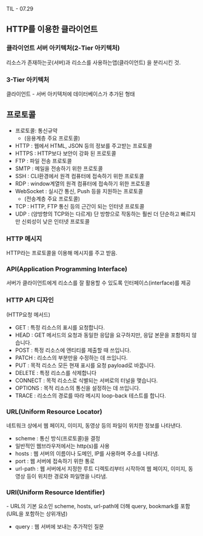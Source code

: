 TIL - 07.29
<h2>HTTP를 이용한 클라이언트</h2>
<h3>클라이언트 서버 아키텍처(2-Tier 아키텍처)</h3>
리소스가 존재하는곳(서버)과 리소스를 사용하는앱(클라이언트)
을 분리시킨 것.

<h3>3-Tier 아키텍처</h3>
클라이언트 - 서버 아키텍처에 데이터베이스가 추가된 형태

<h2>프로토콜</h2>

- 프로토콜: 통신규약
	- (응용계층 주요 프로토콜)
- HTTP : 웹에서 HTML, JSON 등의 정보를 주고받는 프로토콜
- HTTPS : HTTP보다 보안이 강화 된 프로토콜
- FTP : 파일 전송 프로토콜
- SMTP : 메일을 전송하기 위한 프로토콜
- SSH : CLI환경에서 원격 컴퓨터에 접속하기 위한 프로토콜
- RDP : window계열의 원격 컴퓨터에 접속하기 위한 프로토콜
- WebSocket : 실시간 통신, Push 등을 지원하는 프로토콜
	- (전송계층 주요 프로토콜)
- TCP : HTTP, FTP 통신 등의 근간이 되는 인터넷 프로토콜
- UDP : (양방향의 TCP와는 다르게) 단 방향으로 작동하는 훨씬 더 단순하고 빠르지만 신뢰성이 낮은 인터넷 프로토콜

<h3>HTTP 메시지</h3>
HTTP라는 프로토콜을 이용해 메시지를 주고 받음.

<h3>API(Application Programming Interface)</h3>
서버가 클라이언트에게 리소스를 잘 활용할 수 있도록 인터페이스(interface)를 제공

<h3>HTTP API 디자인</h3>
(HTTP요청 메서드)

- GET : 특정 리소스의 표시를 요청합니다.
- HEAD : GET 메서드의 요청과 동일한 응답을 요구하지만, 
	 응답 본문을 포함하지 않습니다.
- POST : 특정 리소스에 엔티티를 제출할 때 쓰입니다. 
- PATCH : 리소스의 부분만을 수정하는 데 쓰입니다.
- PUT : 목적 리소스 모든 현재 표시를 요청 payload로 바꿉니다.
- DELETE : 특정 리소스를 삭제합니다
- CONNECT : 목적 리소스로 식별되는 서버로의 터널을 맺습니다.
- OPTIONS : 목적 리소스의 통신을 설정하는 데 쓰입니다.
- TRACE : 리소스의 경로를 따라 메시지 loop-back 테스트를 합니다.

<h3>URL(Uniform Resource Locator)</h3>
네트워크 상에서 웹 페이지, 이미지, 동영상 등의 파일이 위치한 정보를 나타낸다.

- scheme : 통신 방식(프로토콜)을 결정
- 일반적인 웹브라우저에서는 http(s)를 사용
- hosts : 웹 서버의 이름이나 도메인, IP를 사용하며 주소를 나타냄.
- port : 웹 서버에 접속하기 위한 통로
- url-path : 웹 서버에서 지정한 루트 디렉토리부터 시작하여 웹 페이지, 이미지, 동영상 등이 위치한 경로와 파일명을 나타냄.

<h3>URI(Uniform Resource Identifier)</h3>
- URL의 기본 요소인 scheme, hosts, url-path에 더해 query, bookmark를 포함(URL을 포함하는 상위개념)

- query : 웹 서버에 보내는 추가적인 질문
